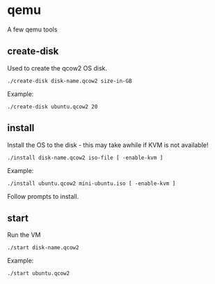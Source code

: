 # qemu
A few qemu tools

## create-disk
Used to create the qcow2 OS disk.
```
./create-disk disk-name.qcow2 size-in-GB
```
Example:
```
./create-disk ubuntu.qcow2 20
```

## install
Install the OS to the disk - this may take awhile if KVM is not available!
```
./install disk-name.qcow2 iso-file [ -enable-kvm ]
```
Example:
```
./install ubuntu.qcow2 mini-ubuntu.iso [ -enable-kvm ]
```
Follow prompts to install.

## start
Run the VM
```
./start disk-name.qcow2
```
Example:
```
./start ubuntu.qcow2
```
